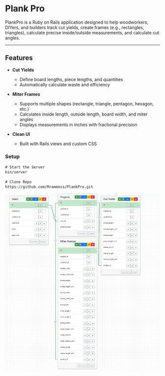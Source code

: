 # Plank Pro

PlankPro is a Ruby on Rails application designed to help woodworkers, DIYers, and builders track cut yields, create frames (e.g., rectangles, triangles), calculate precise inside/outside measurements, and calculate cut angles. 

---

## Features

- **Cut Yields**
  - Define board lengths, piece lengths, and quantities
  - Automatically calculate waste and efficiency

- **Miter Frames**
  - Supports multiple shapes (rectangle, triangle, pentagon, hexagon, etc.)
  - Calculates inside length, outside length, board width, and miter angles
  - Displays measurements in inches with fractional precision

- **Clean UI**
  - Built with Rails views and custom CSS

### Setup
```
# Start the Server
bin/server

# Clone Repo 
https://github.com/Mrammoss/PlankPro.git

```
![PlankPro Screenshot](app/assets/images/erd/PlankProV4.PNG)
